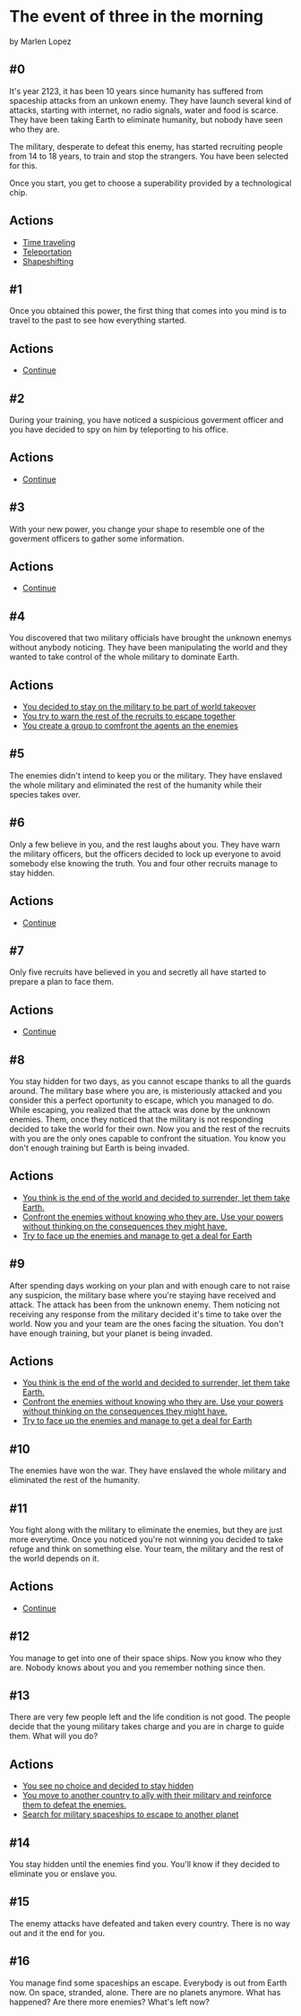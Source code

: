 # The event of three in the morning
by Marlen Lopez

## #0
It's year 2123, it has been 10 years since humanity has suffered from spaceship attacks from an unkown enemy. They have launch several kind of attacks, starting with internet, no radio signals, water and food is scarce. They have been taking Earth to eliminate humanity, but nobody have seen who they are.

The military, desperate to defeat this enemy, has started recruiting people from 14 to 18 years, to train and stop the strangers. You have been selected for this.

Once you start, you get to choose a superability provided by a technological chip.

## Actions
* [Time traveling](#1)
* [Teleportation](#2)
* [Shapeshifting](#3)

## #1
Once you obtained this power, the first thing that comes into you mind is to travel to the past to see how everything started.

## Actions
* [Continue](#4)

## #2
During your training, you have noticed a suspicious goverment officer and you have decided to spy on him by teleporting to his office.

## Actions
* [Continue](#4)

## #3
With your new power, you change your shape to resemble one of the goverment officers to gather some information.

## Actions
* [Continue](#4)

## #4
You discovered that two military officials have brought the unknown enemys without anybody noticing. They have been manipulating the world and they wanted to take control of the whole military to dominate Earth.

## Actions
* [You decided to stay on the military to be part of world takeover](#5)
* [You try to warn the rest of the recruits to escape together](#6)
* [You create a group to comfront the agents an the enemies](#7)

## #5
The enemies didn't intend to keep you or the military. They have enslaved the whole military and eliminated the rest of the humanity while their species takes over.

## #6
Only a few believe in you, and the rest laughs about you. They have warn the military officers, but the officers decided to lock up everyone to avoid somebody else knowing the truth. You and four other recruits manage to stay hidden.

## Actions
* [Continue](#8)

## #7
Only five recruits have believed in you and secretly all have started to prepare a plan to face them.

## Actions
* [Continue](#9)

## #8

You stay hidden for two days, as you cannot escape thanks to all the guards around. The military base where you are, is misteriously attacked and you consider this a perfect oportunity to escape, which you managed to do. While escaping, you realized that the attack was done by the unknown enemies. Them, once they noticed that the military is not responding decided to take the world for their own. Now you and the rest of the recruits with you are the only ones capable to confront the situation. You know you don't enough training but Earth is being invaded.

## Actions
* [You think is the end of the world and decided to surrender, let them take Earth.](#10)
* [Confront the enemies without knowing who they are. Use your powers without thinking on the consequences they might have.](#11)
* [Try to face up the enemies and manage to get a deal for Earth](#12)

## #9

After spending days working on your plan and with enough care to not raise any suspicion, the military base where you're staying have received and attack. The attack has been from the unknown enemy. Them noticing not receiving any response from the military decided it's time to take over the world. Now you and your team are the ones facing the situation. You don't have enough training, but your planet is being invaded.

## Actions
* [You think is the end of the world and decided to surrender, let them take Earth.](#10)
* [Confront the enemies without knowing who they are. Use your powers without thinking on the consequences they might have.](#11)
* [Try to face up the enemies and manage to get a deal for Earth](#12)

## #10
The enemies have won the war. They have enslaved the whole military and eliminated the rest of the humanity.

## #11
You fight along with the military to eliminate the enemies, but they are just more everytime. Once you noticed you're not winning you decided to take refuge and think on something else. Your team, the military and the rest of the world depends on it.

## Actions
* [Continue](#13)

## #12
You manage to get into one of their space ships. Now you know who they are. Nobody knows about you and you remember nothing since then.

## #13
There are very few people left and the life condition is not good. The people decide that the young military takes charge and you are in charge to guide them. What will you do?

## Actions
* [You see no choice and decided to stay hidden](#14)
* [You move to another country to ally with their military and reinforce them to defeat the enemies.](#15)
* [Search for military spaceships to escape to another planet](#16)

## #14
You stay hidden until the enemies find you. You'll know if they decided to eliminate you or enslave you.

## #15
The enemy attacks have defeated and taken every country. There is no way out and it the end for you.

## #16
You manage find some spaceships an escape. Everybody is out from Earth now. On space, stranded, alone. There are no planets anymore. What has happened? Are there more enemies? What's left now?